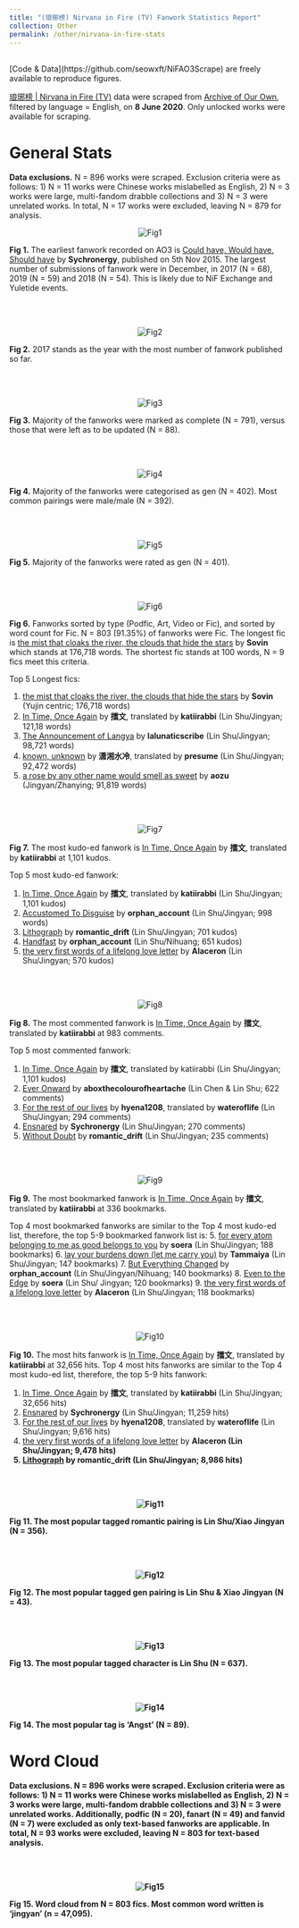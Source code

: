 ```yaml
---
title: "(琅琊榜) Nirvana in Fire (TV) Fanwork Statistics Report"
collection: Other
permalink: /other/nirvana-in-fire-stats
---
```

<br>
[Code & Data](https://github.com/seowxft/NiFAO3Scrape) are freely available to reproduce figures.

<a href ="https://archiveofourown.org/tags/%E7%90%85%E7%90%8A%E6%A6%9C%20%7C%20Nirvana%20in%20Fire%20(TV)/works/">琅琊榜 | Nirvana in Fire (TV)</a> data were scraped from [Archive of Our Own](https://archiveofourown.org), filtered by language = English, on <strong>8 June 2020</strong>. Only unlocked works were available for scraping.

# General Stats
<strong>Data exclusions.</strong> N = 896 works were scraped. Exclusion criteria were as follows: 1) N = 11 works were Chinese works mislabelled as English, 2) N = 3 works were large, multi-fandom drabble collections and 3) N = 3 were unrelated works. In total, N = 17 works were excluded, leaving N = 879 for analysis.

<p align="center">
  <img src="http://seowxft.github.io/files/nifFigs/Rplot01.png" alt="Fig1"/>
</p>

<strong>Fig 1.</strong> The earliest fanwork recorded on AO3 is [Could have, Would have, Should have](https://archiveofourown.org/works/5148068) by <strong>Sychronergy</strong>, published on 5th Nov 2015. The largest number of submissions of fanwork were in December, in 2017 (N = 68), 2019 (N = 59) and 2018 (N = 54). This is likely due to NiF Exchange and Yuletide events.

<br><br>
<p align="center">
  <img src="http://seowxft.github.io/files/nifFigs/Rplot02.png" alt="Fig2"/>
</p>

<strong>Fig 2.</strong> 2017 stands as the year with the most number of fanwork published so far.

<br><br>
<p align="center">
  <img src="http://seowxft.github.io/files/nifFigs/Rplot03.png" alt="Fig3"/>
</p>

<strong>Fig 3.</strong> Majority of the fanworks were marked as complete (N = 791), versus those that were left as to be updated (N = 88).

<br><br>
<p align="center">
  <img src="http://seowxft.github.io/files/nifFigs/Rplot09.png" alt="Fig4"/>
</p>

<strong>Fig 4.</strong> Majority of the fanworks were categorised as gen (N = 402). Most common pairings were male/male (N = 392).

<br><br>
<p align="center">
  <img src="http://seowxft.github.io/files/nifFigs/Rplot10.png" alt="Fig5"/>
</p>

<strong>Fig 5.</strong> Majority of the fanworks were rated as gen (N = 401).

<br><br>
<p align="center">
  <img src="http://seowxft.github.io/files/nifFigs/Rplot04.png" alt="Fig6"/>
</p>

<strong>Fig 6.</strong> Fanworks sorted by type (Podfic, Art, Video or Fic), and sorted by word count for Fic. N = 803 (91.35%) of fanworks were Fic. The longest fic is [the mist that cloaks the river, the clouds that hide the stars](https://archiveofourown.org/works/15699879) by <strong>Sovin</strong> which stands at 176,718 words. The shortest fic stands at 100 words, N = 9 fics meet this criteria.

Top 5 Longest fics:
1.	[the mist that cloaks the river, the clouds that hide the stars](https://archiveofourown.org/works/6086905) by <strong>Sovin</strong> (Yujin centric; 176,718 words)
2.	[In Time, Once Again](https://archiveofourown.org/works/6086905) by <strong>擂文</strong>, translated by <strong>katiirabbi</strong> (Lin Shu/Jingyan; 121,18 words)
3.	[The Announcement of Langya](https://archiveofourown.org/works/11976366) by <strong>lalunaticscribe</strong> (Lin Shu/Jingyan; 98,721 words)
4.	[known, unknown](https://archiveofourown.org/works/14713827) by <strong>潇湘水冷</strong>, translated by <strong>presume</strong> (Lin Shu/Jingyan; 92,472 words)
5.	[a rose by any other name would smell as sweet](https://archiveofourown.org/works/14317086) by <strong>aozu</strong> (Jingyan/Zhanying; 91,819 words)

<br><br>
<p align="center">
  <img src="http://seowxft.github.io/files/nifFigs/Rplot05.png" alt="Fig7"/>
</p>

<strong>Fig 7.</strong> The most kudo-ed fanwork is [In Time, Once Again](https://archiveofourown.org/works/6086905) by <strong>擂文</strong>, translated by <strong>katiirabbi</strong> at 1,101 kudos.

Top 5 most kudo-ed fanwork:
1.	[In Time, Once Again](https://archiveofourown.org/works/6086905) by <strong>擂文</strong>, translated by <strong>katiirabbi</strong> (Lin Shu/Jingyan; 1,101 kudos)
2.	[Accustomed To Disguise](https://archiveofourown.org/works/13100499) by <strong>orphan_account</strong> (Lin Shu/Jingyan; 998 words)
3.	[Lithograph](https://archiveofourown.org/works/10700544) by <strong>romantic_drift</strong> (Lin Shu/Jingyan; 701 kudos)
4.	[Handfast](https://archiveofourown.org/works/13747836) by <strong>orphan_account</strong> (Lin Shu/Nihuang; 651 kudos)
5.	[the very first words of a lifelong love letter](https://archiveofourown.org/works/6784552) by <strong>Alaceron</strong> (Lin Shu/Jingyan; 570 kudos)

<br><br>
<p align="center">
  <img src="http://seowxft.github.io/files/nifFigs/Rplot06.png" alt="Fig8"/>
</p>

<strong>Fig 8.</strong> The most commented fanwork is [In Time, Once Again](https://archiveofourown.org/works/6086905) by <strong>擂文</strong>, translated by <strong>katiirabbi</strong> at 983 comments.

Top 5 most commented fanwork:
1.	[In Time, Once Again](https://archiveofourown.org/works/6086905) by <strong>擂文</strong>, translated by katiirabbi (Lin Shu/Jingyan; 1,101 kudos)
2.	[Ever Onward](https://archiveofourown.org/works/16021301) by <strong>aboxthecolourofheartache</strong> (Lin Chen & Lin Shu; 622 comments)
3.	[For the rest of our lives](https://archiveofourown.org/works/13523304) by <strong>hyena1208</strong>, translated by <strong>wateroflife</strong> (Lin Shu/Jingyan; 294 comments)
4.	[Ensnared]( https://archiveofourown.org/works/5552774) by <strong>Sychronergy</strong> (Lin Shu/Jingyan; 270 comments)
5.	[Without Doubt](https://archiveofourown.org/works/10073657) by <strong>romantic_drift</strong> (Lin Shu/Jingyan; 235 comments)

<br><br>
<p align="center">
  <img src="http://seowxft.github.io/files/nifFigs/Rplot07.png" alt="Fig9"/>
</p>

<strong>Fig 9.</strong> The most bookmarked fanwork is [In Time, Once Again](https://archiveofourown.org/works/6086905) by <strong>擂文</strong>, translated by <strong>katiirabbi</strong> at 336 bookmarks.

Top 4 most bookmarked fanworks are similar to the Top 4 most kudo-ed list, therefore, the top 5-9 bookmarked fanwork list is:
5.	[for every atom belonging to me as good belongs to you](https://archiveofourown.org/works/13088637) by <strong>soera</strong> (Lin Shu/Jingyan; 188 bookmarks)
6.	[lay your burdens down (let me carry you)](https://archiveofourown.org/works/8042896) by <strong>Tammaiya</strong> (Lin Shu/Jingyan; 147 bookmarks)
7.	[But Everything Changed](https://archiveofourown.org/works/13364010) by <strong>orphan_account</strong> (Lin Shu/Jingyan/Nihuang; 140 bookmarks)
8.	[Even to the Edge](https://archiveofourown.org/works/10324157) by <strong>soera</strong> (Lin Shu/ Jingyan; 120 bookmarks)
9.	[the very first words of a lifelong love letter](https://archiveofourown.org/works/6784552) by <strong>Alaceron</strong> (Lin Shu/Jingyan; 118 bookmarks)

<br><br>
<p align="center">
  <img src="http://seowxft.github.io/files/nifFigs/Rplot08.png" alt="Fig10"/>
</p>

<strong>Fig 10.</strong> The most hits fanwork is [In Time, Once Again](https://archiveofourown.org/works/6086905) by <strong>擂文</strong>, translated by <strong>katiirabbi</strong> at 32,656 hits.
Top 4 most hits fanworks are similar to the Top 4 most kudo-ed list, therefore, the top 5-9 hits fanwork:
1.	[In Time, Once Again](https://archiveofourown.org/works/6086905) by <strong>擂文</strong>, translated by <strong>katiirabbi</strong> (Lin Shu/Jingyan; 32,656 hits)
2.	[Ensnared]( https://archiveofourown.org/works/5552774) by <strong>Sychronergy</strong> (Lin Shu/Jingyan; 11,259 hits)
3.	[For the rest of our lives](https://archiveofourown.org/works/13523304) by <strong>hyena1208</strong>, translated by <strong>wateroflife</strong> (Lin Shu/Jingyan; 9,616 hits)
4.	[the very first words of a lifelong love letter](https://archiveofourown.org/works/6784552) by <strong>Alaceron (Lin Shu/Jingyan; 9,478 hits)
5.	[Lithograph](https://archiveofourown.org/works/10700544) by <strong>romantic_drift</strong> (Lin Shu/Jingyan; 8,986 hits)

<br><br>
<p align="center">
  <img src="http://seowxft.github.io/files/nifFigs/Rplot11.png" alt="Fig11"/>
</p>

<strong>Fig 11.</strong> The most popular tagged romantic pairing is Lin Shu/Xiao Jingyan (N = 356).

<br><br>
<p align="center">
  <img src="http://seowxft.github.io/files/nifFigs/Rplot12.png" alt="Fig12"/>
</p>

<strong>Fig 12.</strong> The most popular tagged gen pairing is Lin Shu & Xiao Jingyan (N = 43).


<br><br>
<p align="center">
  <img src="http://seowxft.github.io/files/nifFigs/Rplot13.png" alt="Fig13"/>
</p>

<strong>Fig 13.</strong> The most popular tagged character is Lin Shu (N = 637).

<br><br>
<p align="center">
  <img src="http://seowxft.github.io/files/nifFigs/Rplot14.png" alt="Fig14"/>
</p>
<strong>Fig 14.</strong> The most popular tag is ‘Angst’ (N = 89).

# Word Cloud
<strong>Data exclusions.</strong> N = 896 works were scraped. Exclusion criteria were as follows: 1) N = 11 works were Chinese works mislabelled as English, 2) N = 3 works were large, multi-fandom drabble collections and 3) N = 3 were unrelated works. Additionally, podfic (N = 20), fanart (N = 49) and fanvid (N = 7) were excluded as only text-based fanworks are applicable. In total, N = 93 works were excluded, leaving N = 803 for text-based analysis.

<br><br>
<p align="center">
  <img src="http://seowxft.github.io/files/nifFigs/Rplot15.jpg" alt="Fig15"/>
</p>
<strong>Fig 15.</strong> Word cloud from N = 803 fics. Most common word written is ‘jingyan’ (n = 47,095).
